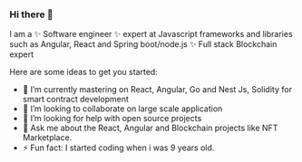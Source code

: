 ### Hi there 👋

I am a ✨ Software engineer ✨ expert at Javascript frameworks and libraries such as Angular, React and Spring boot/node.js  ✨ Full stack Blockchain expert

Here are some ideas to get you started:

- 🌱 I’m currently mastering on React, Angular, Go and Nest Js, Solidity for smart contract development
- 👯 I’m looking to collaborate on large scale application
- 🤔 I’m looking for help with open source projects
- 💬 Ask me about the React, Angular and Blockchain projects like NFT Marketplace.
- ⚡ Fun fact: I started coding when i was 9 years old.

